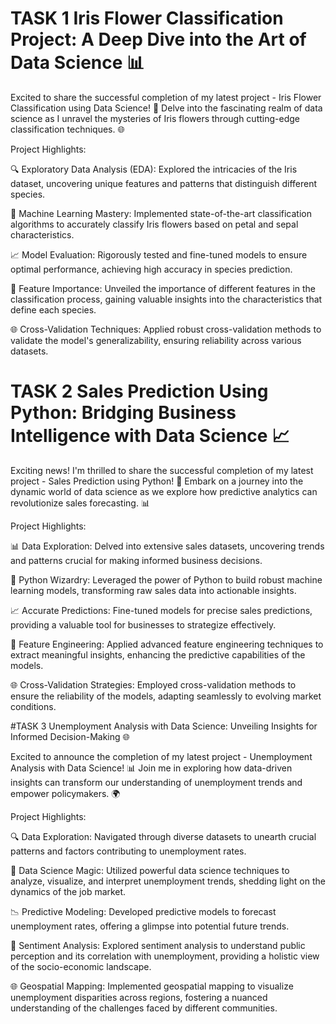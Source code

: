 # TASK 1 Iris Flower Classification Project: A Deep Dive into the Art of Data Science 📊

Excited to share the successful completion of my latest project - Iris Flower Classification using Data Science! 🌸 Delve into the fascinating realm of data science as I unravel the mysteries of Iris flowers through cutting-edge classification techniques. 🌐

Project Highlights:

🔍 Exploratory Data Analysis (EDA): Explored the intricacies of the Iris dataset, uncovering unique features and patterns that distinguish different species.

🤖 Machine Learning Mastery: Implemented state-of-the-art classification algorithms to accurately classify Iris flowers based on petal and sepal characteristics.

📈 Model Evaluation: Rigorously tested and fine-tuned models to ensure optimal performance, achieving high accuracy in species prediction.

🧠 Feature Importance: Unveiled the importance of different features in the classification process, gaining valuable insights into the characteristics that define each species.

🌐 Cross-Validation Techniques: Applied robust cross-validation methods to validate the model's generalizability, ensuring reliability across various datasets.

# TASK 2  Sales Prediction Using Python: Bridging Business Intelligence with Data Science 📈

Exciting news! I'm thrilled to share the successful completion of my latest project - Sales Prediction using Python! 🚀 Embark on a journey into the dynamic world of data science as we explore how predictive analytics can revolutionize sales forecasting. 📊

Project Highlights:

📊 Data Exploration: Delved into extensive sales datasets, uncovering trends and patterns crucial for making informed business decisions.

🤖 Python Wizardry: Leveraged the power of Python to build robust machine learning models, transforming raw sales data into actionable insights.

📈 Accurate Predictions: Fine-tuned models for precise sales predictions, providing a valuable tool for businesses to strategize effectively.

🧠 Feature Engineering: Applied advanced feature engineering techniques to extract meaningful insights, enhancing the predictive capabilities of the models.

🌐 Cross-Validation Strategies: Employed cross-validation methods to ensure the reliability of the models, adapting seamlessly to evolving market conditions.



#TASK 3  Unemployment Analysis with Data Science: Unveiling Insights for Informed Decision-Making 🌐

Excited to announce the completion of my latest project - Unemployment Analysis with Data Science! 📊 Join me in exploring how data-driven insights can transform our understanding of unemployment trends and empower policymakers. 🌍

Project Highlights:

🔍 Data Exploration: Navigated through diverse datasets to unearth crucial patterns and factors contributing to unemployment rates.

🤖 Data Science Magic: Utilized powerful data science techniques to analyze, visualize, and interpret unemployment trends, shedding light on the dynamics of the job market.

📉 Predictive Modeling: Developed predictive models to forecast unemployment rates, offering a glimpse into potential future trends.

🧠 Sentiment Analysis: Explored sentiment analysis to understand public perception and its correlation with unemployment, providing a holistic view of the socio-economic landscape.

🌐 Geospatial Mapping: Implemented geospatial mapping to visualize unemployment disparities across regions, fostering a nuanced understanding of the challenges faced by different communities.

